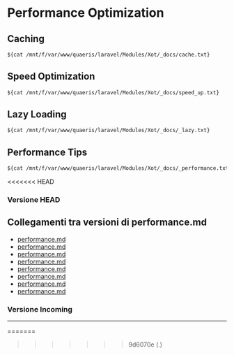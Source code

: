 # Performance Optimization

## Caching
```txt
${cat /mnt/f/var/www/quaeris/laravel/Modules/Xot/_docs/cache.txt}
```

## Speed Optimization
```txt
${cat /mnt/f/var/www/quaeris/laravel/Modules/Xot/_docs/speed_up.txt}
```

## Lazy Loading
```txt
${cat /mnt/f/var/www/quaeris/laravel/Modules/Xot/_docs/_lazy.txt}
```

## Performance Tips
```txt
${cat /mnt/f/var/www/quaeris/laravel/Modules/Xot/_docs/_performance.txt}
```
<<<<<<< HEAD
### Versione HEAD


## Collegamenti tra versioni di performance.md
* [performance.md](laravel/vendor/spatie/laravel-data/docs/advanced-usage/performance.md)
* [performance.md](../../../Xot/docs/features/performance.md)
* [performance.md](../../../Xot/docs/packages/performance.md)
* [performance.md](../../../Xot/docs/roadmap/architecture/performance.md)
* [performance.md](../../../UI/docs/standards/performance.md)
* [performance.md](../../../Lang/docs/packages/performance.md)
* [performance.md](../../../Job/docs/packages/performance.md)
* [performance.md](../../../Cms/docs/frontoffice/performance.md)


### Versione Incoming


---

=======
>>>>>>> 9d6070e (.)
